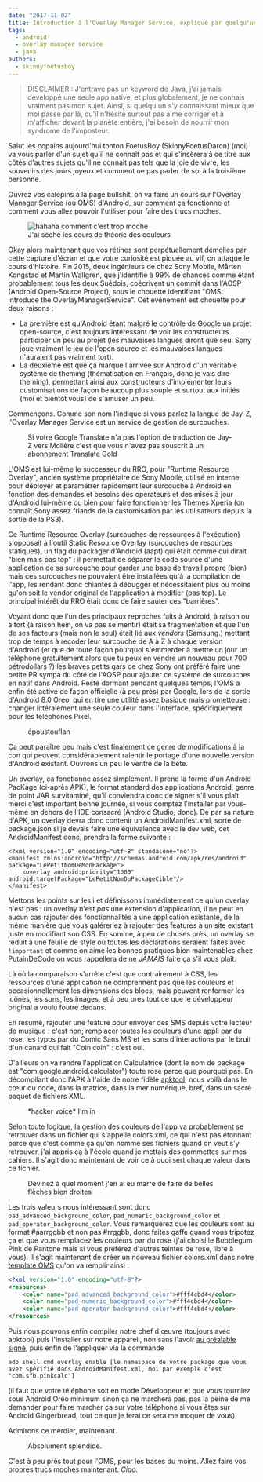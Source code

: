 ```yaml
---
date: "2017-11-02"
title: Introduction à l'Overlay Manager Service, expliqué par quelqu'un qui n'y connaît rien
tags:
  - android
  - overlay manager service
  - java
authors:
  - skinnyfoetusboy
---
```


> DISCLAIMER : J'entrave pas un keyword de Java, j'ai jamais développé une seule app native, et plus globalement, je ne connais vraiment pas mon sujet. Ainsi, si quelqu'un s'y connaissant mieux que moi passe par là, qu'il n'hésite surtout pas à me corriger et à m'afficher devant la planète entière, j'ai besoin de nourrir mon syndrome de l'imposteur.

Salut les copains aujourd'hui tonton FoetusBoy (SkinnyFoetusDaron) (moi) va vous parler d'un sujet qu'il ne connait pas et qui s'insèrera à ce titre aux côtés d'autres sujets qu'il ne connait pas tels que la joie de vivre, les souvenirs des jours joyeux et comment ne pas parler de soi à la troisième personne.

Ouvrez vos calepins à la page bullshit, on va faire un cours sur l'Overlay Manager Service (ou OMS) d'Android, sur comment ça fonctionne et comment vous allez pouvoir l'utiliser pour faire des trucs moches.

<figure>
  <img src="OMS-moche.png" alt="hahaha comment c'est trop moche" />
  <figcaption>J'ai séché les cours de théorie des couleurs</figcaption>
</figure>

Okay alors maintenant que vos rétines sont perpétuellement démolies par cette capture d'écran et que votre curiosité est piquée au vif, on attaque le cours d'histoire.
Fin 2015, deux ingénieurs de chez Sony Mobile, Mårten Kongstad et Martin Wallgren, que j'identifie à 99% de chances comme étant probablement tous les deux Suédois, coécrivent un commit dans l'AOSP (Android Open-Source Project), sous le chouette identifiant "OMS: introduce the OverlayManagerService". Cet événement est chouette pour deux raisons :

 - La première est qu'Android étant malgré le contrôle de Google un projet open-source, c'est toujours intéressant de voir les constructeurs participer un peu au projet (les mauvaises langues diront que seul Sony joue vraiment le jeu de l'open source et les mauvaises langues n'auraient pas vraiment tort).
 - La deuxième est que ça marque l'arrivée sur Android d'un véritable système de theming (thématisation en Français, donc je vais dire theming), permettant ainsi aux constructeurs d'implémenter leurs customisations de façon beaucoup plus souple et surtout aux initiés (moi et bientôt vous) de s'amuser un peu.

Commençons. Comme son nom l'indique si vous parlez la langue de Jay-Z, l'Overlay Manager Service est un service de gestion de surcouches.

<figure>
  <img src="jayz.png" alt="" />
  <figcaption>Si votre Google Translate n'a pas l'option de traduction de Jay-Z vers Molière c'est que vous n'avez pas souscrit à un abonnement Translate Gold</figcaption>
</figure>

L'OMS est lui-même le successeur du RRO, pour "Runtime Resource Overlay", ancien système propriétaire de Sony Mobile, utilisé en interne pour déployer et paramétrer rapidement leur surcouche à Android en fonction des demandes et besoins des opérateurs et des mises à jour d'Android lui-même ou bien pour faire fonctionner les Thèmes Xperia (on connaît Sony assez friands de la customisation par les utilisateurs depuis la sortie de la PS3).

Ce Runtime Resource Overlay (surcouches de ressources à l'exécution) s'opposait à l'outil Static Resource Overlay (surcouches de resources statiques), un flag du packager d'Android (aapt) qui était comme qui dirait "bien mais pas top" : il permettait de séparer le code source d'une application de sa surcouche pour garder une base de travail propre (bien) mais ces surcouches ne pouvaient être installées qu'à la compilation de l'app, les rendant donc chiantes à débugger et nécessitaient plus ou moins qu'on soit le vendor original de l'application à modifier (pas top). Le principal intérêt du RRO était donc de faire sauter ces "barrières".

Voyant donc que l'un des principaux reproches faits à Android, à raison ou à tort (à raison hein, on va pas se mentir) était sa fragmentation et que l'un de ses facteurs (mais non le seul) était lié aux _vendors_ (Samsung.) mettant trop de temps à recoder leur surcouche de A à Z à chaque version d'Android (et que de toute façon pourquoi s'emmerder à mettre un jour un téléphone gratuitement alors que tu peux en vendre un nouveau pour 700 pétrodollars ?) les braves petits gars de chez Sony ont préféré faire une petite PR sympa du côté de l'AOSP pour ajouter ce système de surcouches en natif dans Android.
Resté dormant pendant quelques temps, l'OMS a enfin été activé de façon officielle (à peu près) par Google, lors de la sortie d'Android 8.0 Oreo, qui en tire une utilité assez basique mais prometteuse : changer littéralement une seule couleur dans l'interface, spécifiquement pour les téléphones Pixel.

<figure>
  <img src="epoustouflan.png" alt="" />
  <figcaption>époustouflan</figcaption>
</figure>

Ça peut paraître peu mais c'est finalement ce genre de modifications à la con qui peuvent considérablement ralentir le portage d'une nouvelle version d'Android existant. Ouvrons un peu le ventre de la bête.

Un overlay, ça fonctionne assez simplement. Il prend la forme d'un Android PacKage (ci-après APK), le format standard des applications Android, genre de point JAR survitaminé, qu'il conviendra donc de signer s'il vous plaît merci c'est important bonne journée, si vous comptez l'installer par vous-même en dehors de l'IDE consacré (Android Studio, donc). De par sa nature d'APK, un overlay devra donc contenir un AndroidManifest.xml, sorte de package.json si je devais faire une équivalence avec le dev web, cet AndroidManifest donc, prendra la forme suivante :

```
<?xml version="1.0" encoding="utf-8" standalone="no"?>
<manifest xmlns:android="http://schemas.android.com/apk/res/android" package="LePetitNomDeMonPackage">
    <overlay android:priority="1000" android:targetPackage="LePetitNomDuPackageCible"/>
</manifest>
```

Mettons les points sur les i et définissons immédiatement ce qu'un overlay n'est pas :
un overlay n'est *pas* une extension d'application, il ne peut en aucun cas rajouter des fonctionnalités à une application existante, de la même manière que vous galéreriez à rajouter des features à un site existant juste en modifiant son CSS. En somme, à peu de choses près, un overlay se réduit à une feuille de style où toutes les déclarations seraient faites avec `!important` et comme on aime les bonnes pratiques bien maintenables chez PutainDeCode on vous rappellera de ne *JAMAIS* faire ça s'il vous plaît.

Là où la comparaison s'arrête c'est que contrairement à CSS, les ressources d'une application ne comprennent pas que les couleurs et occasionnellement les dimensions des blocs, mais peuvent renfermer les icônes, les sons, les images, et à peu près tout ce que le développeur original a voulu foutre dedans.

En résumé, rajouter une feature pour envoyer des SMS depuis votre lecteur de musique : c'est non; remplacer toutes les couleurs d'une appli par du rose, les typos par du Comic Sans MS et les sons d'interactions par le bruit d'un canard qui fait "Coin coin" : c'est oui.

D'ailleurs on va rendre l'application Calculatrice (dont le nom de package est "com.google.android.calculator") toute rose parce que pourquoi pas.
En décompilant donc l'APK à l'aide de notre fidèle [apktool](https://ibotpeaches.github.io/Apktool/), nous voilà dans le cœur du code, dans la matrice, dans la mer numérique, bref, dans un sacré paquet de fichiers XML.

<figure>
  <img src="chosenOne.png" alt="" />
  <figcaption>*hacker voice* I'm in</figcaption>
</figure>

Selon toute logique, la gestion des couleurs de l'app va probablement se retrouver dans un fichier qui s'appelle colors.xml, ce qui n'est pas étonnant parce que c'est comme ça qu'on nomme ses fichiers quand on veut s'y retrouver, j'ai appris ça à l'école quand je mettais des gommettes sur mes cahiers.
Il s'agit donc maintenant de voir ce à quoi sert chaque valeur dans ce fichier.

<figure>
  <img src="colors.png" alt="" />
  <figcaption>Devinez à quel moment j'en ai eu marre de faire de belles flèches bien droites</figcaption>
</figure>

Les trois valeurs nous intéressant sont donc `pad_advanced_background_color`, `pad_numeric_background_color` et `pad_operator_background_color`. Vous remarquerez que les couleurs sont au format #aarrggbb et non pas #rrggbb, donc faites gaffe quand vous tripotez ça et que vous remplacez les couleurs par du rose (j'ai choisi le Bubblegum Pink de Pantone mais si vous préférez d'autres teintes de rose, libre à vous). Il s'agit maintenant de créer un nouveau fichier colors.xml dans notre [template OMS](https://github.com/skinnyfoetusboy/OMS-template) qu'on va remplir ainsi :

```xml
<?xml version="1.0" encoding="utf-8"?>
<resources>
    <color name="pad_advanced_background_color">#fff4cbd4</color>
    <color name="pad_numeric_background_color">#fff4cbd4</color>
    <color name="pad_operator_background_color">#fff4cbd4</color>
</resources>
```

Puis nous pouvons enfin compiler notre chef d'œuvre (toujours avec apktool) puis l'installer sur notre appareil, non sans l'avoir [au préalable signé](https://stackoverflow.com/questions/10930331/how-to-sign-an-already-compiled-apk), puis enfin de l'appliquer via la commande

```
adb shell cmd overlay enable [le namespace de votre package que vous avez spécifié dans AndroidManifest.xml, moi par exemple c'est "com.sfb.pinkcalc"]
```

(il faut que votre téléphone soit en mode Développeur et que vous tourniez sous Android Oreo minimum sinon ça ne marchera pas, pas la peine de me demander pour faire marcher ça sur votre téléphone si vous êtes sur Android Gingerbread, tout ce que je ferai ce sera me moquer de vous).

Admirons ce merdier, maintenant.

<figure>
  <img src="fuckthatspink.png" alt="" />
  <figcaption>Absolument splendide.</figcaption>
</figure>

C'est à peu près tout pour l'OMS, pour les bases du moins. Allez faire vos propres trucs moches maintenant.
_Ciao._
